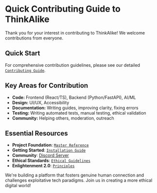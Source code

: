 # Quick Contributing Guide to ThinkAlike

Thank you for your interest in contributing to ThinkAlike! We welcome contributions from everyone.

## Quick Start

For comprehensive contribution guidelines, please see our detailed [`Contributing Guide`](./core/contributing.md).

## Key Areas for Contribution

* **Code:** Frontend (React/TS), Backend (Python/FastAPI), AI/ML
* **Design:** UI/UX, Accessibility
* **Documentation:** Writing guides, improving clarity, fixing errors
* **Testing:** Writing automated tests, manual testing, ethical validation
* **Community:** Helping others, moderation, outreach

## Essential Resources

- **Project Foundation**: [`Master Reference`](./core/master_reference/master_reference.md)
- **Getting Started**: [`Installation Guide`](./core/installation.md)
- **Community**: [Discord Server](https://discord.gg/TnAcWezH)
- **Ethical Standards**: [`Ethical Guidelines`](./core/ethics/ethical_guidelines.md)
- **Enlightenment 2.0**: [`Principles`](./core/enlightenment_2_0/enlightenment_2_0_principles.md)

We're building a platform that fosters genuine human connection and challenges exploitative tech paradigms. Join us in creating a more ethical digital world!
